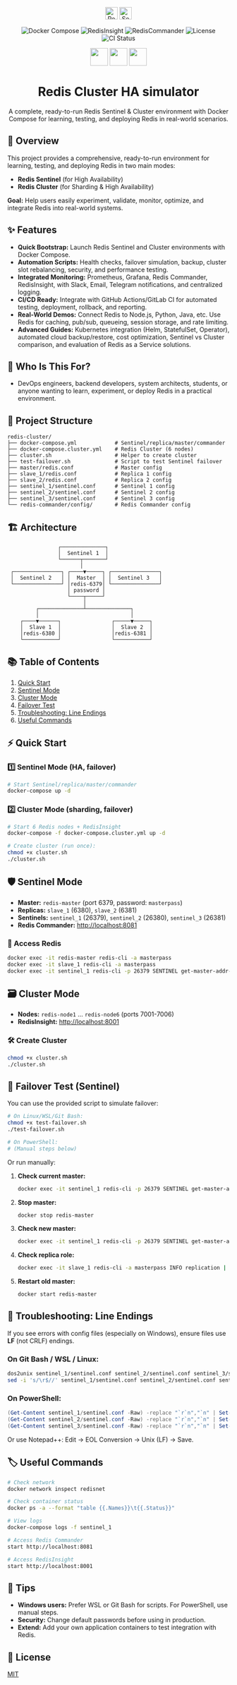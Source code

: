 <div align="center">
  <p>
    <img src="https://img.shields.io/badge/Redis-Cluster-red?logo=redis" alt="Redis" height="28"/>
    <img src="https://img.shields.io/badge/Sentinel-HA-blue?logo=redis" alt="Sentinel" height="28"/>
  </p>
  <p>
    <img src="https://img.shields.io/badge/Docker-Compose-blue?logo=docker" alt="Docker Compose"/>
    <img src="https://img.shields.io/badge/RedisInsight-UI-orange?logo=redis" alt="RedisInsight"/>
    <img src="https://img.shields.io/badge/RedisCommander-UI-green?logo=redis" alt="RedisCommander"/>
    <img src="https://img.shields.io/badge/License-MIT-brightgreen.svg" alt="License"/>
    <img src="https://img.shields.io/github/workflow/status/thuongtruong109/redis-cluster/CI?label=CI" alt="CI Status"/>
  </p>
  <p>
    <img src="https://img.icons8.com/color/48/000000/redis.png" height="40"/>
    <img src="https://img.icons8.com/color/48/000000/docker.png" height="40"/>
    <img src="https://img.icons8.com/color/48/000000/console.png" height="40"/>
  </p>
   <h1>Redis Cluster HA simulator</h1>
   <p>A complete, ready-to-run Redis Sentinel & Cluster environment with Docker Compose for learning, testing, and deploying Redis in real-world scenarios.</p>
</div>

## 📝 Overview

This project provides a comprehensive, ready-to-run environment for learning, testing, and deploying Redis in two main modes:

- **Redis Sentinel** (for High Availability)
- **Redis Cluster** (for Sharding & High Availability)

**Goal:** Help users easily experiment, validate, monitor, optimize, and integrate Redis into real-world systems.

## ✨ Features

- **Quick Bootstrap:** Launch Redis Sentinel and Cluster environments with Docker Compose.
- **Automation Scripts:** Health checks, failover simulation, backup, cluster slot rebalancing, security, and performance testing.
- **Integrated Monitoring:** Prometheus, Grafana, Redis Commander, RedisInsight, with Slack, Email, Telegram notifications, and centralized logging.
- **CI/CD Ready:** Integrate with GitHub Actions/GitLab CI for automated testing, deployment, rollback, and reporting.
- **Real-World Demos:** Connect Redis to Node.js, Python, Java, etc. Use Redis for caching, pub/sub, queueing, session storage, and rate limiting.
- **Advanced Guides:** Kubernetes integration (Helm, StatefulSet, Operator), automated cloud backup/restore, cost optimization, Sentinel vs Cluster comparison, and evaluation of Redis as a Service solutions.

## 👤 Who Is This For?

- DevOps engineers, backend developers, system architects, students, or anyone wanting to learn, experiment, or deploy Redis in a practical environment.

## 📁 Project Structure

```
redis-cluster/
├── docker-compose.yml            # Sentinel/replica/master/commander
├── docker-compose.cluster.yml    # Redis Cluster (6 nodes)
├── cluster.sh                    # Helper to create cluster
├── test-failover.sh              # Script to test Sentinel failover
├── master/redis.conf             # Master config
├── slave_1/redis.conf            # Replica 1 config
├── slave_2/redis.conf            # Replica 2 config
├── sentinel_1/sentinel.conf      # Sentinel 1 config
├── sentinel_2/sentinel.conf      # Sentinel 2 config
├── sentinel_3/sentinel.conf      # Sentinel 3 config
└── redis-commander/config/       # Redis Commander config
```

## 🏗️ Architecture

```
                ┌──────────────┐
                │  Sentinel 1  │
                └──────┬───────┘
                       │
 ┌───────────────┐ ┌────▼─────┐ ┌───────────────┐
 │  Sentinel 2   │ │  Master  │ │  Sentinel 3   │
 └───────────────┘ │redis-6379│ └───────────────┘
                   │ password │
                   └────┬─────┘
                        │
         ┌──────────────┴──────────────┐
         │                             │
    ┌────▼──────┐                ┌─────▼─────┐
    │  Slave 1  │                │  Slave 2  │
    │redis-6380 │                │redis-6381 │
    └───────────┘                └───────────┘
```

## 📚 Table of Contents

1. [Quick Start](#-quick-start)
2. [Sentinel Mode](#-sentinel-mode)
3. [Cluster Mode](#-cluster-mode)
4. [Failover Test](#-failover-test-sentinel)
5. [Troubleshooting: Line Endings](#-troubleshooting-line-endings)
6. [Useful Commands](#-useful-commands)

## ⚡ Quick Start

### 1️⃣ Sentinel Mode (HA, failover)

```bash
# Start Sentinel/replica/master/commander
docker-compose up -d
```

### 2️⃣ Cluster Mode (sharding, failover)

```bash
# Start 6 Redis nodes + RedisInsight
docker-compose -f docker-compose.cluster.yml up -d

# Create cluster (run once):
chmod +x cluster.sh
./cluster.sh
```

## 🛡️ Sentinel Mode

- **Master:** `redis-master` (port 6379, password: `masterpass`)
- **Replicas:** `slave_1` (6380), `slave_2` (6381)
- **Sentinels:** `sentinel_1` (26379), `sentinel_2` (26380), `sentinel_3` (26381)
- **Redis Commander:** [http://localhost:8081](http://localhost:8081)

### 🔑 Access Redis

```bash
docker exec -it redis-master redis-cli -a masterpass
docker exec -it slave_1 redis-cli -a masterpass
docker exec -it sentinel_1 redis-cli -p 26379 SENTINEL get-master-addr-by-name mymaster
```

## 🗃️ Cluster Mode

- **Nodes:** `redis-node1` ... `redis-node6` (ports 7001-7006)
- **RedisInsight:** [http://localhost:8001](http://localhost:8001)

### 🛠️ Create Cluster

```bash
chmod +x cluster.sh
./cluster.sh
```

## 🔄 Failover Test (Sentinel)

You can use the provided script to simulate failover:

```bash
# On Linux/WSL/Git Bash:
chmod +x test-failover.sh
./test-failover.sh

# On PowerShell:
# (Manual steps below)
```

Or run manually:

1. **Check current master:**
   ```bash
   docker exec -it sentinel_1 redis-cli -p 26379 SENTINEL get-master-addr-by-name mymaster
   ```
2. **Stop master:**
   ```bash
   docker stop redis-master
   ```
3. **Check new master:**
   ```bash
   docker exec -it sentinel_1 redis-cli -p 26379 SENTINEL get-master-addr-by-name mymaster
   ```
4. **Check replica role:**
   ```bash
   docker exec -it slave_1 redis-cli -a masterpass INFO replication | grep role
   ```
5. **Restart old master:**
   ```bash
   docker start redis-master
   ```

## 🧰 Troubleshooting: Line Endings

If you see errors with config files (especially on Windows), ensure files use **LF** (not CRLF) endings.

### On Git Bash / WSL / Linux:

```bash
dos2unix sentinel_1/sentinel.conf sentinel_2/sentinel.conf sentinel_3/sentinel.conf
sed -i 's/\r$//' sentinel_1/sentinel.conf sentinel_2/sentinel.conf sentinel_3/sentinel.conf
```

### On PowerShell:

```powershell
(Get-Content sentinel_1/sentinel.conf -Raw) -replace "`r`n","`n" | Set-Content sentinel_1/sentinel.conf -NoNewline
(Get-Content sentinel_2/sentinel.conf -Raw) -replace "`r`n","`n" | Set-Content sentinel_2/sentinel.conf -NoNewline
(Get-Content sentinel_3/sentinel.conf -Raw) -replace "`r`n","`n" | Set-Content sentinel_3/sentinel.conf -NoNewline
```

Or use Notepad++: Edit → EOL Conversion → Unix (LF) → Save.

## 🏷️ Useful Commands

```bash
# Check network
docker network inspect redisnet

# Check container status
docker ps -a --format "table {{.Names}}\t{{.Status}}"

# View logs
docker-compose logs -f sentinel_1

# Access Redis Commander
start http://localhost:8081

# Access RedisInsight
start http://localhost:8001
```

## 📢 Tips

- **Windows users:** Prefer WSL or Git Bash for scripts. For PowerShell, use manual steps.
- **Security:** Change default passwords before using in production.
- **Extend:** Add your own application containers to test integration with Redis.

## 📄 License

[MIT](LICENSE)

<!-- https://medium.com/@jielim36/basic-docker-compose-and-build-a-redis-cluster-with-docker-compose-0313f063afb6 -->
<!-- https://dev.to/hedgehog/set-up-redis-diskless-replication-359 -->
